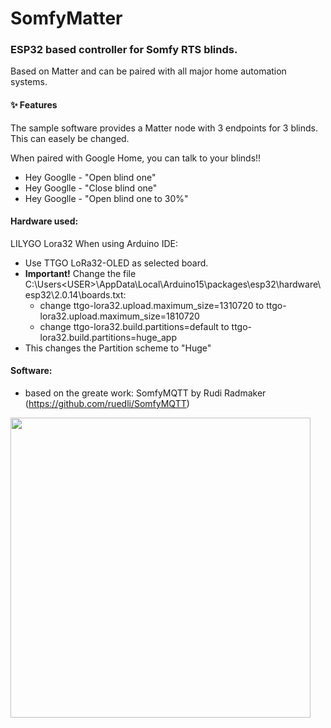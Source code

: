 # SomfyMatter
### ESP32 based controller for Somfy RTS blinds.
Based on Matter and can be paired with all major home automation systems.
#### ✨ Features
The sample software provides a Matter node with 3 endpoints for 3 blinds. This can easely be changed.

When paired with Google Home, you can talk to your blinds!!
- Hey Googlle - "Open blind one"
- Hey Googlle - "Close blind one"
- Hey Googlle - "Open blind one to 30%"

#### Hardware used: 
LILYGO Lora32
When using Arduino IDE:
- Use TTGO LoRa32-OLED as selected board.
- <B>Important!</B> Change the file C:\Users\<USER>\AppData\Local\Arduino15\packages\esp32\hardware\esp32\2.0.14\boards.txt:
  - change ttgo-lora32.upload.maximum_size=1310720 to ttgo-lora32.upload.maximum_size=1810720
  - change ttgo-lora32.build.partitions=default to ttgo-lora32.build.partitions=huge_app
- This changes the Partition scheme to "Huge"
#### Software:
- based on the greate work: SomfyMQTT by Rudi Radmaker (https://github.com/ruedli/SomfyMQTT)

<img src="SomfyMatterESP32.png" width="480"/>
  
